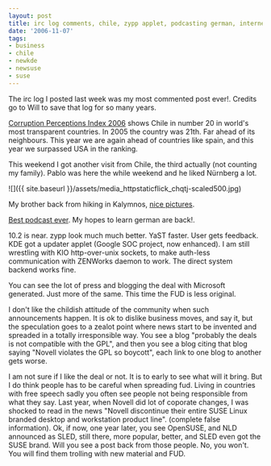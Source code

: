 ```yaml
---
layout: post
title: irc log comments, chile, zypp applet, podcasting german, internet fud
date: '2006-11-07'
tags:
- business
- chile
- newkde
- newsuse
- suse
---
```


The irc log I posted last week was my most commented post ever!. Credits go to Will to save that log for so many years.

[Corruption Perceptions Index 2006][1] shows Chile in number 20 in world's most transparent countries. In 2005 the country was 21th. Far ahead of its neighbours. This year we are again ahead of countries like spain, and this year we surpassed USA in the ranking.

This weekend I got another visit from Chile, the third actually (not counting my family). Pablo was here the while weekend and he liked Nürnberg a lot.

 ![]({{ site.baseurl }}/assets/media_httpstaticflick_chqtj-scaled500.jpg)

My brother back from hiking in Kalymnos, [nice pictures][2].

[Best podcast ever][3]. My hopes to learn german are back!.

10.2 is near. zypp look much much better. YaST faster. User gets feedback. KDE got a updater applet (Google SOC project, now enhanced). I am still wrestling with KIO http-over-unix sockets, to make auth-less communication with ZENWorks daemon to work. The direct system backend works fine.

You can see the lot of press and blogging the deal with Microsoft generated. Just more of the same. This time the FUD is less original.

I don't like the childish attitude of the community when such announcements happen. It is ok to dislike business moves, and say it, but the speculation goes to a zealot point where news start to be invented and spreaded in a totally irresponsible way. You see a blog "probably the deals is not compatible with the GPL", and then you see a blog citing that blog saying "Novell violates the GPL so boycott", each link to one blog to another gets worse.

I am not sure if I like the deal or not. It is to early to see what will it bring. But I do think people has to be careful when spreading fud. Living in countries with free speech sadly you often see people not being responsible from what they say. Last year, when Novell did lot of coporate changes, I was shocked to read in the news "Novell discontinue their entire SUSE Linux branded desktop and workstation product line". (complete false information). Ok, if now, one year later, you see OpenSUSE, and NLD announced as SLED, still there, more popular, better, and SLED even got the SUSE brand. Will you see a post back from those people. No, you won't. You will find them trolling with new material and FUD.

[1]: http://www.transparency.org/policy_research/surveys_indices/cpi/2006  
 [2]: http://www.flickr.com/photos/mmacvicar/sets/72157594361576442/  
 [3]: http://rss.dw-world.de/xml/podcast_langsam_gesprochene_nachrichten

